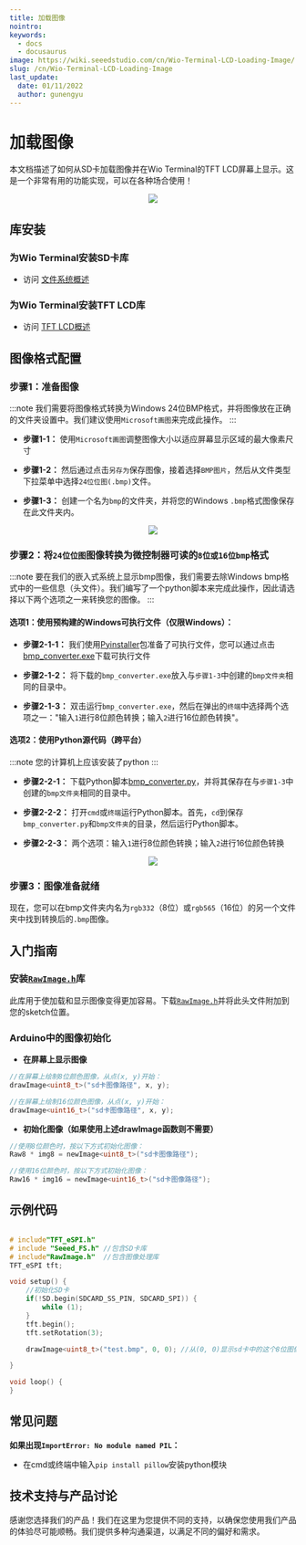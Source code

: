```yaml
---
title: 加载图像
nointro:
keywords:
  - docs
  - docusaurus
image: https://wiki.seeedstudio.com/cn/Wio-Terminal-LCD-Loading-Image/
slug: /cn/Wio-Terminal-LCD-Loading-Image
last_update:
  date: 01/11/2022
  author: gunengyu
---
```



# 加载图像

本文档描述了如何从SD卡加载图像并在Wio Terminal的TFT LCD屏幕上显示。这是一个非常有用的功能实现，可以在各种场合使用！

<div align="center"><img src="https://files.seeedstudio.com/wiki/Wio-Terminal/img/WechatIMG2314.jpeg.jpg" /></div>

## 库安装

### 为Wio Terminal安装SD卡库

- 访问 [文件系统概述](https://wiki.seeedstudio.com/cn/Wio-Terminal-FS-Overview/)

### 为Wio Terminal安装TFT LCD库

- 访问 [TFT LCD概述](https://wiki.seeedstudio.com/cn/Wio-Terminal-LCD-Overview/)

## 图像格式配置

### 步骤1：准备图像
:::note
    我们需要将图像格式转换为Windows 24位BMP格式，并将图像放在正确的文件夹设置中。我们建议使用`Microsoft画图`来完成此操作。
:::
 - **步骤1-1：** 使用`Microsoft画图`调整图像大小以适应屏幕显示区域的最大像素尺寸

 - **步骤1-2：** 然后通过点击`另存为`保存图像，接着选择`BMP图片`，然后从文件类型下拉菜单中选择`24位位图(.bmp)`文件。
  
 - **步骤1-3：** 创建一个名为`bmp`的文件夹，并将您的Windows `.bmp`格式图像保存在此文件夹内。

<div align="center"><img src="https://files.seeedstudio.com/wiki/Wio-Terminal/img/wioterminaltu.png" /></div>

### 步骤2：将`24位位图`图像转换为微控制器可读的`8位或16位bmp`格式
:::note
    要在我们的嵌入式系统上显示bmp图像，我们需要去除Windows bmp格式中的一些信息（头文件）。我们编写了一个python脚本来完成此操作，因此请选择以下两个选项之一来转换您的图像。
:::
#### 选项1：使用预构建的Windows可执行文件（仅限Windows）：

- **步骤2-1-1：** 我们使用[Pyinstaller](https://pyinstaller.org/en/stable/)包准备了可执行文件，您可以通过点击[bmp_converter.exe](https://files.seeedstudio.com/wiki/Wio-Terminal/res/bmp_converter.exe)下载可执行文件

- **步骤2-1-2：** 将下载的`bmp_converter.exe`放入与`步骤1-3`中创建的`bmp文件夹`相同的目录中。

- **步骤2-1-3：** 双击运行`bmp_converter.exe`，然后在弹出的`终端`中选择两个选项之一："输入`1`进行8位颜色转换；输入`2`进行16位颜色转换"。

#### 选项2：使用Python源代码（跨平台）
:::note
    您的计算机上应该安装了python
:::
- **步骤2-2-1：** 下载Python脚本[bmp_converter.py](https://files.seeedstudio.com/wiki/Wio-Terminal/res/bmp_converter.py)，并将其保存在与`步骤1-3`中创建的`bmp文件夹`相同的目录中。

- **步骤2-2-2：** 打开`cmd`或`终端`运行Python脚本。首先，`cd`到保存`bmp_converter.py`和`bmp文件夹`的目录，然后运行Python脚本。

- **步骤2-2-3：** 两个选项：输入`1`进行8位颜色转换；输入`2`进行16位颜色转换

<div align="center"><img src="https://files.seeedstudio.com/wiki/Wio-Terminal/img/PythonScript.gif" /></div>

### 步骤3：图像准备就绪

现在，您可以在bmp文件夹内名为`rgb332`（8位）或`rgb565`（16位）的另一个文件夹中找到转换后的`.bmp`图像。

## 入门指南

### 安装[`RawImage.h`](https://files.seeedstudio.com/wiki/Wio-Terminal/res/RawImage.h)库

此库用于使加载和显示图像变得更加容易。下载[`RawImage.h`](https://files.seeedstudio.com/wiki/Wio-Terminal/res/RawImage.h)并将此头文件附加到您的sketch位置。

### Arduino中的图像初始化

- **在屏幕上显示图像**

```Cpp
//在屏幕上绘制8位颜色图像，从点(x, y)开始：
drawImage<uint8_t>("sd卡图像路径", x, y);

//在屏幕上绘制16位颜色图像，从点(x, y)开始：
drawImage<uint16_t>("sd卡图像路径", x, y);
```

- **初始化图像（如果使用上述drawImage函数则不需要）**

```Cpp
//使用8位颜色时，按以下方式初始化图像：
Raw8 * img8 = newImage<uint8_t>("sd卡图像路径");

//使用16位颜色时，按以下方式初始化图像：
Raw16 * img16 = newImage<uint16_t>("sd卡图像路径");
```

## 示例代码

```cpp

# include"TFT_eSPI.h"
# include "Seeed_FS.h" //包含SD卡库
# include"RawImage.h"  //包含图像处理库
TFT_eSPI tft;

void setup() {
    //初始化SD卡
    if(!SD.begin(SDCARD_SS_PIN, SDCARD_SPI)) {
        while (1);
    }
    tft.begin();
    tft.setRotation(3);

    drawImage<uint8_t>("test.bmp", 0, 0); //从(0, 0)显示sd卡中的这个8位图像

}

void loop() {
}

```

## 常见问题

**如果出现`ImportError: No module named PIL`：**

- 在cmd或终端中输入`pip install pillow`安装python模块
## 技术支持与产品讨论
感谢您选择我们的产品！我们在这里为您提供不同的支持，以确保您使用我们产品的体验尽可能顺畅。我们提供多种沟通渠道，以满足不同的偏好和需求。

<div class="button_tech_support_container">
<a href="https://forum.seeedstudio.com/" class="button_forum"></a> 
<a href="https://www.seeedstudio.com/contacts" class="button_email"></a>
</div>

<div class="button_tech_support_container">
<a href="https://discord.gg/eWkprNDMU7" class="button_discord"></a> 
<a href="https://github.com/Seeed-Studio/wiki-documents/discussions/69" class="button_discussion"></a>
</div>